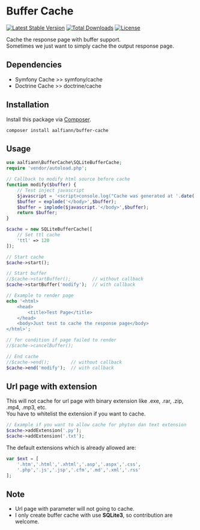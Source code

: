 # Buffer Cache

[![Latest Stable Version](https://img.shields.io/packagist/v/aalfiann/buffer-cache.svg)](https://packagist.org/packages/aalfiann/buffer-cache)
[![Total Downloads](https://img.shields.io/packagist/dt/aalfiann/buffer-cache.svg)](https://packagist.org/packages/aalfiann/buffer-cache)
[![License](https://img.shields.io/packagist/l/aalfiann/buffer-cache.svg)](https://github.com/aalfiann/buffer-cache/blob/HEAD/LICENSE.md)

Cache the response page with buffer support.  
Sometimes we just want to simply cache the output response page.

## Dependencies
- Symfony Cache >> symfony/cache
- Doctrine Cache >> doctrine/cache

## Installation

Install this package via [Composer](https://getcomposer.org/).
```
composer install aalfiann/buffer-cache
```

## Usage
```php
use aalfiann\BufferCache\SQLiteBufferCache;
require 'vendor/autoload.php';

// Callback to modify html source before cache
function modify($buffer) {
    // Test inject javascript
    $javascript = '<script>console.log("Cache was generated at '.date('Y-m-d H:i:s').'")</script>';
    $buffer = explode('</body>',$buffer);
    $buffer = implode($javascript.'</body>',$buffer);
    return $buffer;
}

$cache = new SQLiteBufferCache([
    // Set ttl cache
    'ttl' => 120
]);

// Start cache
$cache->start();

// Start buffer
//$cache->startBuffer();        // without callback
$cache->startBuffer('modify');  // with callback

// Example to render page
echo '<html>
    <head>
        <title>Test Page</title>
    </head>
    <body>Just test to cache the response page</body>
</html>';

// for condition if page failed to render
//$cache->cancelBuffer();

// End cache
//$cache->end();        // without callback
$cache->end('modify');  // with callback
```

## Url page with extension
This will not cache for url page with binary extension like .exe, .rar, .zip, .mp4, .mp3, etc.  
You have to whitelist the extension if you want to cache.  

```php
// Example if you want to allow cache for phyton dan text extension
$cache->addExtension('.py');
$cache->addExtension('.txt');
```

The default extensions which is already allowed are:
```php
var $ext = [
    '.htm','.html','.xhtml','.asp','.aspx','.css',
    '.php','.js','.jsp','.cfm','.md','.xml','.rss'
];
```

## Note
- Url page with parameter will not going to cache.
- I only create buffer cache with use **SQLite3**, so contribution are welcome.